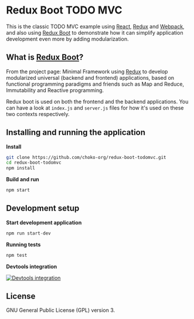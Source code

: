 # Redux Boot TODO MVC

This is the classic TODO MVC example using [React](https://facebook.github.io/react), [Redux](http://redux.js.org) and [Webpack](
https://webpack.github.io), and also using [Redux Boot](https://github.com/choko-org/redux-boot) to demonstrate how it can simplify application development even more by adding modularization.

## What is [Redux Boot](https://github.com/choko-org/redux-boot)?

From the project page: Minimal Framework using [Redux](http://redux.js.org) to develop modularized universal (backend and frontend) applications, based on functional programming paradigms and friends such as Map and Reduce, Immutability and Reactive programming.

Redux boot is used on both the frontend and the backend applications. You can have a look at `index.js` and `server.js` files for how it's used on these two contexts respectively.

## Installing and running the application

**Install**

```sh
git clone https://github.com/choko-org/redux-boot-todomvc.git
cd redux-boot-todomvc
npm install
```

**Build and run**

```js
npm start
```

## Development setup

**Start development application**

```js
npm run start-dev
```

**Running tests**

```js
npm test
```

**Devtools integration**

[![Devtools integration](https://img.youtube.com/vi/WUB0ntKoXMM/0.jpg)](https://www.youtube.com/watch?v=WUB0ntKoXMM)

## License

GNU General Public License (GPL) version 3.
